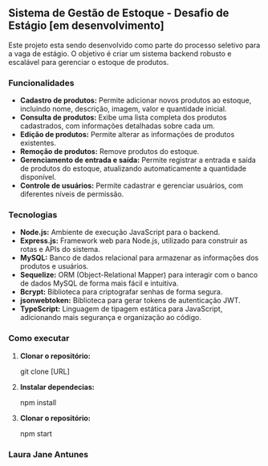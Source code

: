 ## Sistema de Gestão de Estoque - Desafio de Estágio [em desenvolvimento]

Este projeto esta sendo desenvolvido como parte do processo seletivo para a vaga de estágio. 
O objetivo é criar um sistema backend robusto e escalável para gerenciar o estoque de produtos.

### Funcionalidades
* **Cadastro de produtos:** Permite adicionar novos produtos ao estoque, incluindo nome, descrição, imagem, valor e quantidade inicial.
* **Consulta de produtos:** Exibe uma lista completa dos produtos cadastrados, com informações detalhadas sobre cada um.
* **Edição de produtos:** Permite alterar as informações de produtos existentes.
* **Remoção de produtos:** Remove produtos do estoque.
* **Gerenciamento de entrada e saída:** Permite registrar a entrada e saída de produtos do estoque, atualizando automaticamente a quantidade disponível.
* **Controle de usuários:** Permite cadastrar e gerenciar usuários, com diferentes níveis de permissão.

### Tecnologias
* **Node.js:** Ambiente de execução JavaScript para o backend.
* **Express.js:** Framework web para Node.js, utilizado para construir as rotas e APIs do sistema.
* **MySQL:** Banco de dados relacional para armazenar as informações dos produtos e usuários.
* **Sequelize:** ORM (Object-Relational Mapper) para interagir com o banco de dados MySQL de forma mais fácil e intuitiva.
* **Bcrypt:** Biblioteca para criptografar senhas de forma segura.
* **jsonwebtoken:** Biblioteca para gerar tokens de autenticação JWT.
* **TypeScript:** Linguagem de tipagem estática para JavaScript, adicionando mais segurança e organização ao código.

### Como executar
1. **Clonar o repositório:**

   git clone [URL]

2. **Instalar dependecias:**

   npm install

3. **Clonar o repositório:**

   npm start

### Laura Jane Antunes ###